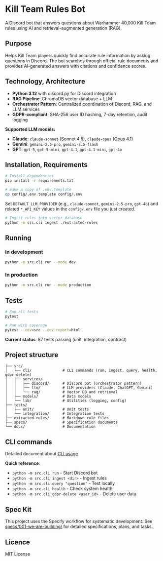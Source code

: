 # Kill Team Rules Bot

A Discord bot that answers questions about Warhammer 40,000 Kill Team rules using AI and retrieval-augmented generation (RAG).

## Purpose

Helps Kill Team players quickly find accurate rule information by asking questions in Discord. The bot searches through official rule documents and provides AI-generated answers with citations and confidence scores.

## Technology, Architecture

- **Python 3.12** with discord.py for Discord integration
- **RAG Pipeline**: ChromaDB vector database + LLM
- **Orchestrator Pattern**: Centralized coordination of Discord, RAG, and LLM services
- **GDPR-compliant**: SHA-256 user ID hashing, 7-day retention, audit logging

**Supported LLM models:**
- **Claude**: `claude-sonnet` (Sonnet 4.5), `claude-opus` (Opus 4.1)
- **Gemini**: `gemini-2.5-pro`, `gemini-2.5-flash`
- **GPT**: `gpt-5`, `gpt-5-mini`, `gpt-4.1`, `gpt-4.1-mini`, `gpt-4o`

## Installation, Requirements

```bash
# Install dependencies
pip install -r requirements.txt

# make a copy of .env.template
cp config/.env.template config/.env
```

Set `DEFAULT_LLM_PROVIDER` (e.g., `claude-sonnet`, `gemini-2.5-pro`, `gpt-4o`) and related `*_API_KEY` values in the `config/.env` file you just created.

```bash
# Ingest rules into vector database
python -m src.cli ingest ./extracted-rules
```

## Running

### In development
```bash
python -m src.cli run --mode dev
```

### In production
```bash
python -m src.cli run --mode production
```

## Tests

```bash
# Run all tests
pytest

# Run with coverage
pytest --cov=src --cov-report=html
```

**Current status**: 87 tests passing (unit, integration, contract)

## Project structure

```
├── src/
│   ├── cli/              # CLI commands (run, ingest, query, health, gdpr-delete)
│   ├── services/
│   │   ├── discord/      # Discord bot (orchestrator pattern)
│   │   ├── llm/          # LLM providers (Claude, ChatGPT, Gemini)
│   │   └── rag/          # Vector DB and retrieval
│   ├── models/           # Data models
│   └── lib/              # Utilities (logging, config)
├── tests/
│   ├── unit/             # Unit tests
│   └── integration/      # Integration tests
├── extracted-rules/      # Markdown rule files
├── specs/                # Specification documents
└── docs/                 # Documentation
```

## CLI commands

Detailed document about [CLI usage](CLI_USAGE.md)

**Quick reference**:
- `python -m src.cli run` - Start Discord bot
- `python -m src.cli ingest <dir>` - Ingest rules
- `python -m src.cli query "question"` - Test locally
- `python -m src.cli health` - Check system health
- `python -m src.cli gdpr-delete <user_id>` - Delete user data

## Spec Kit

This project uses the Specify workflow for systematic development. See [specs/001-we-are-building/](specs/001-we-are-building/) for detailed specifications, plans, and tasks.

## Licence

MIT License
